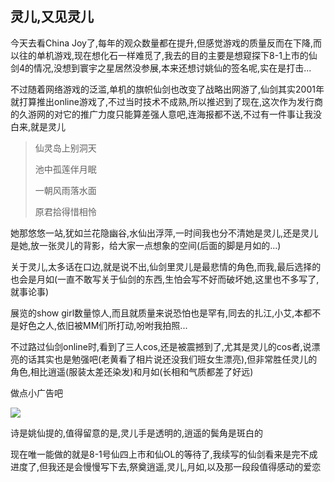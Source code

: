 ## 灵儿,又见灵儿 ##

今天去看China Joy了,每年的观众数量都在提升,但感觉游戏的质量反而在下降,而以往的单机游戏,现在想化石一样难觅了,我去的目的主要是想窥探下8-1上市的仙剑4的情况,没想到寰宇之星居然没参展,本来还想讨姚仙的签名呢,实在是打击...
 
不过随着网络游戏的泛滥,单机的旗帜仙剑也改变了战略出网游了,仙剑其实2001年就打算推出online游戏了,不过当时技术不成熟,所以推迟到了现在,这次作为发行商的久游网的对它的推广力度只能算差强人意吧,连海报都不送,不过有一件事让我没白来,就是灵儿
 

>  
> 仙灵岛上别洞天
> 
> 池中孤莲伴月眠
> 
> 一朝风雨落水面
> 
> 原君拾得惜相怜
 
她那悠悠一站,犹如兰花隐幽谷,水仙出浮萍,一时间我也分不清她是灵儿,还是灵儿是她,放一张灵儿的背影，给大家一点想象的空间(后面的脚是月如的...)
 
关于灵儿,太多话在口边,就是说不出,仙剑里灵儿是最悲情的角色,而我,最后选择的也会是月如(一直不敢写关于仙剑的东西,生怕会写不好而破坏她,这里也不多写了,就事论事)
 
展览的show girl数量惊人,而且就质量来说恐怕也是罕有,同去的扎江,小艾,本都不是好色之人,依旧被MM们所打动,吩咐我拍照...
 
不过路过仙剑online时,看到了三人cos,还是被震撼到了,尤其是灵儿的cos者,说漂亮的话其实也是勉强吧(老黄看了相片说还没我们班女生漂亮),但非常胜任灵儿的角色,相比逍遥(服装太差还染发)和月如(长相和气质都差了好远)
 
做点小广告吧
 

![](http://img5.douban.com/view/photo/photo/public/p2188738649.jpg)

 

 诗是姚仙提的,值得留意的是,灵儿手是透明的,逍遥的鬓角是斑白的    

 

现在唯一能做的就是8-1号仙四上市和仙OL的等待了,我续写的仙剑看来是完不成进度了,但我还是会慢慢写下去,祭奠逍遥,灵儿,月如,以及那一段段值得感动的爱恋

